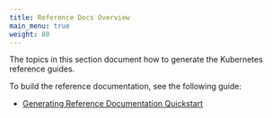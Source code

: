 ```yaml
---
title: Reference Docs Overview
main_menu: true
weight: 80
---
```


The topics in this section document how to generate the Kubernetes
reference guides.

To build the reference documentation, see the following guide:

* [Generating Reference Documentation Quickstart](/docs/contribute/generate-ref-docs/quickstart/)
